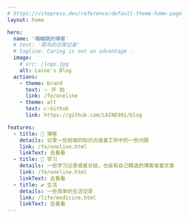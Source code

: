 ```yaml
---
# https://vitepress.dev/reference/default-theme-home-page
layout: home

hero:
  name: '嘎嘣跳的博客'
  # text: '菜鸟的日常记录'
  # tagline: Caring is not an advantage .
  image:
    # src: /logo.jpg
    alt: Laine's Blog
  actions:
    - theme: brand
      text: ✨ 开 始
      link: /fe/oneline
    - theme: alt
      text: 👉Github
      link: https://github.com/LAINE001/blog

features:
  - title: 📒 博客
    details: 记录一些前端的知识点或者工作中的一些问题
    link: /fe/oneline.html
    linkText: 去看看
  - title: 🐔 学习
    details: 一些学习记录或者总结，也会有自己精选的博客或者文章
    link: /fe/oneline.html
    linkText: 去看看
  - title: 💕 生活
    details: 一些简单的生活记录
    link: /life/medicine.html
    linkText: 去看看
---
```


<script setup lang="ts">
import { onMounted } from 'vue'
import confetti from 'canvas-confetti'
onMounted(() => {
  confetti({
    particleCount: 100,
    spread: 170,
    origin: { y: 0.6 },
  })
})

// var end = Date.now() + (1 * 260);
// var colors = ['#3451b2', '#6f42c1', '#299764'];
// (function frame() {
//   confetti({
//     particleCount: 2,
//     angle: 60,
//     spread: 55,
//     origin: { x: 0 },
//     // colors: colors ?? []
//   });
//   confetti({
//     particleCount: 2,
//     angle: 120,
//     spread: 55,
//     origin: { x: 1 },
//     // colors: colors ?? []
//   });

//   if (Date.now() < end) {
//     requestAnimationFrame(frame);
//   }
// }());
</script>
